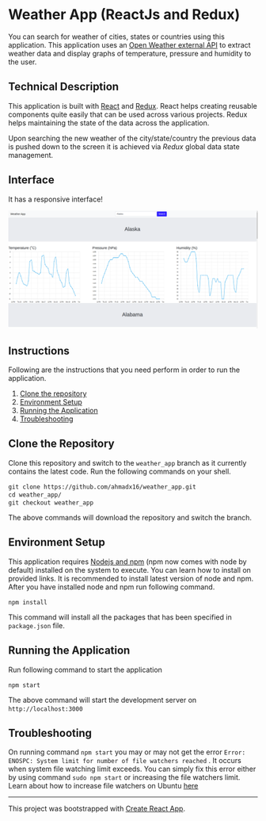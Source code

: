 # Weather App (ReactJs and Redux)

You can search for weather of cities, states or countries using this application. This application uses an [Open Weather external API](https://openweathermap.org/forecast5) to extract weather data and display graphs of temperature, pressure and humidity to the user.

## Technical Description
This application is built with [React](https://reactjs.org/) and [Redux](https://redux.js.org/). React helps creating reusable components quite easily that can be used across various projects. Redux helps maintaining the state of the data across the application.

Upon searching the new weather of the city/state/country the previous data is pushed down to the screen it is achieved via *Redux* global data state management.

## Interface

It has a responsive interface!

![Ice Theme](readme_files/weather_app.png)

## Instructions

Following are the instructions that you need perform in order to run the application.

1. [Clone the repository](#clone-the-repository)
1. [Environment Setup](#environment-setup)
1. [Running the Application](#running-the-application)
1. [Troubleshooting](#troubleshooting)

## Clone the Repository

Clone this repository and switch to the `weather_app` branch as it currently contains the latest code. Run the following commands on your shell.

``` shell
git clone https://github.com/ahmadx16/weather_app.git
cd weather_app/
git checkout weather_app
``` 

The above commands will download the repository and switch the branch.

## Environment Setup

This application requires [Nodejs and npm](https://nodejs.org/en/) (npm now comes with node by default) installed on the system to execute. You can learn how to install on provided links. It is recommended to install latest version of node and npm. 
After you have installed node and npm run following command.

``` shell
npm install
```

This command will install all the packages that has been specified in `package.json` file.

## Running the Application

Run following command to start the application

``` shell
npm start
```

The above command will start the development server on `http://localhost:3000`

## Troubleshooting

On running command `npm start` you may or may not get the error `Error: ENOSPC: System limit for number of file watchers reached` . It occurs when system file watching limit exceeds. You can simply fix this error either by using command `sudo npm start` or increasing the file watchers limit. Learn about how to increase file watchers on Ubuntu [here](https://stackoverflow.com/questions/55763428/react-native-error-enospc-system-limit-for-number-of-file-watchers-reached)



___
This project was bootstrapped with [Create React App](https://github.com/facebook/create-react-app).
